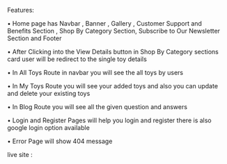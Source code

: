 
Features:

• Home page has Navbar , Banner , Gallery , Customer Support and Benefits Section , Shop By Category Section, Subscribe to Our Newsletter Section and Footer

• After Clicking into the View Details button in Shop By Category sections card user will be redirect to the single toy details

• In All Toys Route in navbar you will see the all toys by users 

• In My Toys Route you will see your added toys and also you can update and delete your existing toys

• In Blog Route you will see all the given question and answers

• Login and Register Pages will help you login and register there is also google login option available

• Error Page will show 404 message



live site : 


